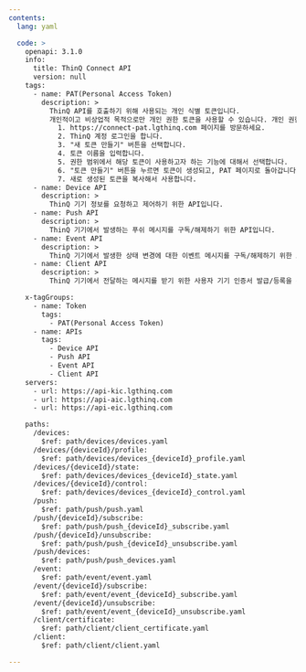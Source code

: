 ```yaml
---
contents:
  lang: yaml

  code: >
    openapi: 3.1.0
    info:
      title: ThinQ Connect API
      version: null
    tags:
      - name: PAT(Personal Access Token)
        description: >
          ThinQ API를 호출하기 위해 사용되는 개인 식별 토큰입니다. 
          개인적이고 비상업적 목적으로만 개인 권한 토큰을 사용할 수 있습니다. 개인 권한 토큰을 사용하여 LG전자가 허용하지 않은 추가 서비스를 개발하고자 하는 경우, LG전자와 이러한 잠재적 추가 서비스에 대해 논의하고 LG전자로부터 서면 동의를 받아야 합니다.
            1. https://connect-pat.lgthinq.com 페이지를 방문하세요.
            2. ThinQ 계정 로그인을 합니다.
            3. "새 토큰 만들기" 버튼을 선택합니다.
            4. 토큰 이름을 입력합니다.
            5. 권한 범위에서 해당 토큰이 사용하고자 하는 기능에 대해서 선택합니다.
            6. "토큰 만들기" 버튼을 누르면 토큰이 생성되고, PAT 페이지로 돌아갑니다.
            7. 새로 생성된 토큰을 복사해서 사용합니다.
      - name: Device API
        description: >
          ThinQ 기기 정보를 요청하고 제어하기 위한 API입니다.
      - name: Push API
        description: >
          ThinQ 기기에서 발생하는 푸쉬 메시지를 구독/해제하기 위한 API입니다.
      - name: Event API
        description: >
          ThinQ 기기에서 발생한 상태 변경에 대한 이벤트 메시지를 구독/해제하기 위한 API입니다.
      - name: Client API
        description: >
          ThinQ 기기에서 전달하는 메시지를 받기 위한 사용자 기기 인증서 발급/등록을 위한 API입니다.

    x-tagGroups:
      - name: Token
        tags:
          - PAT(Personal Access Token)
      - name: APIs
        tags:
          - Device API
          - Push API
          - Event API
          - Client API
    servers:
      - url: https://api-kic.lgthinq.com
      - url: https://api-aic.lgthinq.com
      - url: https://api-eic.lgthinq.com

    paths:
      /devices:
        $ref: path/devices/devices.yaml
      /devices/{deviceId}/profile:
        $ref: path/devices/devices_{deviceId}_profile.yaml
      /devices/{deviceId}/state:
        $ref: path/devices/devices_{deviceId}_state.yaml
      /devices/{deviceId}/control:
        $ref: path/devices/devices_{deviceId}_control.yaml
      /push:
        $ref: path/push/push.yaml
      /push/{deviceId}/subscribe:
        $ref: path/push/push_{deviceId}_subscribe.yaml
      /push/{deviceId}/unsubscribe:
        $ref: path/push/push_{deviceId}_unsubscribe.yaml
      /push/devices:
        $ref: path/push/push_devices.yaml
      /event:
        $ref: path/event/event.yaml
      /event/{deviceId}/subscribe:
        $ref: path/event/event_{deviceId}_subscribe.yaml
      /event/{deviceId}/unsubscribe:
        $ref: path/event/event_{deviceId}_unsubscribe.yaml
      /client/certificate:
        $ref: path/client/client_certificate.yaml
      /client:
        $ref: path/client/client.yaml

---
```

